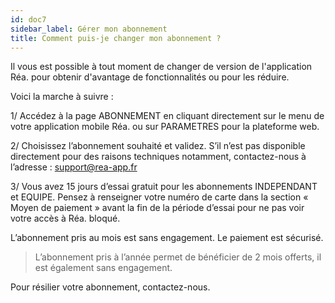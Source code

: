 ```yaml
---
id: doc7
sidebar_label: Gérer mon abonnement
title: Comment puis-je changer mon abonnement ?
---
```



Il vous est possible à tout moment de changer de version de l'application Réa. pour obtenir d'avantage de fonctionnalités ou pour les réduire.

Voici la marche à suivre :

1/ Accédez à la page ABONNEMENT en cliquant directement sur le menu de votre application mobile Réa. ou sur PARAMETRES pour la plateforme web.

2/ Choisissez l’abonnement souhaité et validez. S’il n’est pas disponible directement pour des raisons techniques notamment, contactez-nous à l’adresse : support@rea-app.fr

3/ Vous avez 15 jours d’essai gratuit pour les abonnements INDEPENDANT et EQUIPE. Pensez à renseigner votre numéro de carte dans la section « Moyen de paiement » avant la fin de la période d’essai pour ne pas voir votre accès à Réa. bloqué.

L’abonnement pris au mois est sans engagement. Le paiement est sécurisé.

> L’abonnement pris à l’année permet de bénéficier de 2 mois offerts, il est également sans engagement.


Pour résilier votre abonnement, contactez-nous.
